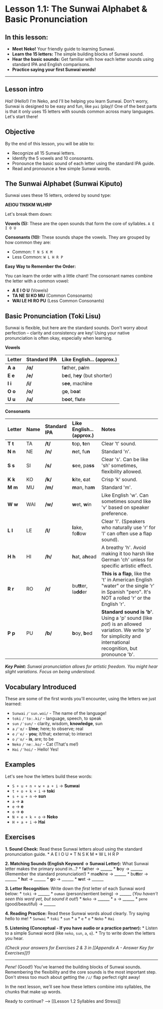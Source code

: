 
# **Lesson 1.1: The Sunwai Alphabet & Basic Pronunciation**

## In this lesson:

*   **Meet Neko!** Your friendly guide to learning Sunwai.
*   **Learn the 15 letters:** The simple building blocks of Sunwai sound.
*   **Hear the basic sounds:** Get familiar with how each letter sounds using standard IPA and English comparisons.
*   **Practice saying your first Sunwai words!**

---

## Lesson intro

*Hai!* (Hello!) I'm Neko, and I'll be helping you learn Sunwai. Don't worry, Sunwai is designed to be easy and fun, like `pai` (play)! One of the best parts is that it only uses 15 letters with sounds common across many languages. Let's start there!

## Objective

By the end of this lesson, you will be able to:

*   Recognize all 15 Sunwai letters.
*   Identify the 5 vowels and 10 consonants.
*   Pronounce the basic sound of each letter using the standard IPA guide.
*   Read and pronounce a few simple Sunwai words.

## The Sunwai Alphabet (Sunwai Kiputo)

Sunwai uses these 15 letters, ordered by sound type:

**AEIOU TNSKM WLHRP**

Let's break them down:

**Vowels (5):** These are the open sounds that form the core of syllables.
`A E I O U`

**Consonants (10):** These sounds shape the vowels. They are grouped by how common they are:
*   Common: `T N S K M`
*   Less Common: `W L H R P`

**Easy Way to Remember the Order:**

You can learn the order with a little chant! The consonant names combine the letter with a common vowel:

*   **A E I O U** (Vowels)
*   **TA NE SI KO MU** (Common Consonants)
*   **WAI LE HI RO PU** (Less Common Consonants)

## Basic Pronunciation (Toki Lisu)

Sunwai is flexible, but here are the standard sounds. Don't worry about perfection – clarity and consistency are key! Using your native pronunciation is often okay, especially when learning.

**Vowels**

| Letter  | Standard IPA | Like English... (approx.)      |
| :------ | :----------- | :----------------------------- |
| **A a** | **/ɑ/**      | f**a**ther, p**a**lm           |
| **E e** | **/e/**      | b**e**d, h**ey** (but shorter) |
| **I i** | **/i/**      | s**ee**, mach**i**ne           |
| **O o** | **/o/**      | g**o**, b**oa**t               |
| **U u** | **/u/**      | b**oo**t, fl**u**te            |

**Consonants**

| Letter  | Name | Standard IPA | Like English... (approx.) | Notes                                                                                                                                                            |
| :------ | :--- | :----------- | :------------------------ | :--------------------------------------------------------------------------------------------------------------------------------------------------------------- |
| **T t** | TA   | **/t/**      | **t**op, **t**en          | Clear 't' sound.                                                                                                                                                 |
| **N n** | NE   | **/n/**      | **n**et, fu**n**          | Standard 'n'.                                                                                                                                                    |
| **S s** | SI   | **/s/**      | **s**ee, pa**ss**         | Clear 's'. Can be like 'sh' sometimes, flexibility allowed.                                                                                                      |
| **K k** | KO   | **/k/**      | **k**ite, **c**at         | Crisp 'k' sound.                                                                                                                                                 |
| **M m** | MU   | **/m/**      | **m**an, ha**m**          | Standard 'm'.                                                                                                                                                    |
| **W w** | WAI  | **/w/**      | **w**et, **w**in          | Like English 'w'. Can sometimes sound like 'v' based on speaker preference.                                                                                      |
| **L l** | LE   | **/l/**      | **l**ake, fo**ll**ow      | Clear 'l'. (Speakers who naturally use 'r' for 'l' can often use a flap sound).                                                                                  |
| **H h** | HI   | **/h/**      | **h**at, a**h**ead        | A breathy 'h'. Avoid making it too harsh like German 'ch' unless for specific artistic effect.                                                                   |
| **R r** | RO   | **/ɾ/**      | bu**tt**er, la**dd**er    | **This is a flap**, like the 't' in American English "water" or the single 'r' in Spanish "pero". It's NOT a rolled 'r' or the English 'r'.                      |
| **P p** | PU   | **/b/**      | **b**oy, **b**ed          | **Standard sound is 'b'**. Using a 'p' sound (like *pot*) is an allowed variation. We write 'p' for simplicity and international recognition, but pronounce 'b'. |

***Key Point:** Sunwai pronunciation allows for artistic freedom. You might hear slight variations. Focus on being understood.*

## Vocabulary Introduced

These are some of the first words you'll encounter, using the letters we just learned:

*   `Sunwai` `/ˈsun.wɑi/` - The name of the language!
*   `toki` `/ˈtoː.ki/` - language, speech, to speak
*   `sun` `/ˈsun/` - clarity, wisdom, **knowledge**, sun
*   `a` `/ˈɑ/` - **I/me**; here; to observe; real
*   `e` `/ˈe/` - **you**; it/that; external; to interact
*   `o` `/ˈo/` - **is**, are; to be
*   `Neko` `/ˈneː.ko/` - Cat (That's me!)
*   `Hai` `/ˈhɑi/` - Hello! Yes!

## Examples

Let's see how the letters build these words:

*   `S + u + n + w + a + i` -> **Sunwai**
*   `t + o + k + i` -> **toki**
*   `s + u + n` -> **sun**
*   `a` -> **a**
*   `e` -> **e**
*   `o` -> **o**
*   `N + e + k + o` -> **Neko**
*   `H + a + i` -> **Hai**

## Exercises

**1. Sound Check:** Read these Sunwai letters aloud using the standard pronunciation guide.
    *   A E I O U
    *   T N S K M
    *   W L H R P

**2. Matching Sounds (English Keyword -> Sunwai Letter):** What Sunwai letter makes the primary sound in...?
    *   f**a**ther -> ______
    *   **b**oy -> ______ (Remember the standard pronunciation!)
    *   ma**ch**ine -> ______
    *   bu**tt**er -> ______
    *   **h**at -> ______
    *   **g**o -> ______
    *   **w**et -> ______

**3. Letter Recognition:** Write down the *first* letter of each Sunwai word below:
    *   `toki` -> ______
    *   `ouman` (person/sentient being) -> ______ (*You haven't seen this word yet, but sound it out!*)
    *   `Neko` -> ______
    *   `a` -> ______
    *   `pene` (good/beautiful) -> ______

**4. Reading Practice:** Read these Sunwai words aloud clearly. Try saying hello to me!
    *   `Sunwai`
    *   `toki`
    *   `sun`
    *   `a`
    *   `e`
    *   `o`
    *   `Neko`
    *   `Hai`

**5. Listening (Conceptual - If you have audio or a practice partner):**
    *   Listen to a simple Sunwai word (like `neko`, `sun`, `a`, `o`).
    *   Try to write down the letters you hear.

*(Check your answers for Exercises 2 & 3 in [[Appendix A - Answer Key for Exercises]]!)*

---

*Pene!* (Good!) You've learned the building blocks of Sunwai sounds. Remembering the flexibility and the core sounds is the most important step. Don't stress too much about getting the `/ɾ/` flap perfect right away!

In the next lesson, we'll see how these letters combine into syllables, the chunks that make up words.

Ready to continue? --> [[Lesson 1.2 Syllables and Stress]]